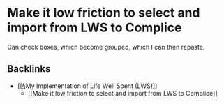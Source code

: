 # Make it low friction to select and import from LWS to Complice
Can check boxes, which become grouped, which I can then repaste.

## Backlinks
* [[§My Implementation of Life Well Spent (LWS)]]
	* [[Make it low friction to select and import from LWS to Complice]]

<!-- {BearID:6B7AC345-9BFF-43ED-B125-B7DC1E7A4C76-15261-0000285424DA4B60} -->

